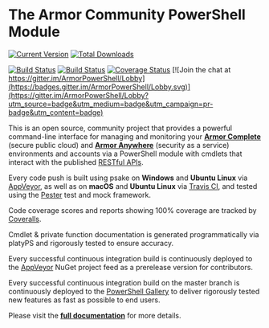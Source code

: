# The Armor Community PowerShell Module

[![Current Version](https://img.shields.io/powershellgallery/v/Armor.svg)](https://www.powershellgallery.com/packages/Armor)
[![Total Downloads](https://img.shields.io/powershellgallery/dt/Armor.svg)](https://www.powershellgallery.com/packages/Armor)

[![Build Status](https://ci.appveyor.com/api/projects/status/x4ik2enxvdc5h0x6/branch/master?svg=true)](https://ci.appveyor.com/project/tlindsay42/ArmorPowerShell/branch/master)
[![Build Status](https://travis-ci.org/tlindsay42/ArmorPowerShell.svg?branch=master)](https://travis-ci.org/tlindsay42/ArmorPowerShell)
[![Coverage Status](https://coveralls.io/repos/github/tlindsay42/ArmorPowerShell/badge.svg?branch=master)](https://coveralls.io/github/tlindsay42/ArmorPowerShell?branch=master)
[![Join the chat at https://gitter.im/ArmorPowerShell/Lobby](https://badges.gitter.im/ArmorPowerShell/Lobby.svg)](https://gitter.im/ArmorPowerShell/Lobby?utm_source=badge&utm_medium=badge&utm_campaign=pr-badge&utm_content=badge)

This is an open source, community project that provides a powerful command-line interface for managing and monitoring your **[Armor Complete](https://www.armor.com/armor-complete-secure-hosting/ 'Armor Complete Product Page')** (secure public cloud) and **[Armor Anywhere](https://www.armor.com/armor-anywhere-security/ 'Armor Anywhere Product Page')** (security as a service) environments and accounts via a PowerShell module with cmdlets that interact with the published [RESTful APIs](https://docs.armor.com/display/KBSS/Armor+API+Guide 'Armor API Guide').

Every code push is built using psake on **Windows** and **Ubuntu Linux** via [AppVeyor](https://ci.appveyor.com/project/tlindsay42/ArmorPowerShell/branch/master 'AppVeyor: ArmorPowerShell: Latest Build Console'), as well as on **macOS** and **Ubuntu Linux** via [Travis CI](https://travis-ci.org/tlindsay42/ArmorPowerShell 'Travis CI: ArmorPowerShell: Latest Build Console'), and tested using the [Pester](https://github.com/pester/Pester 'Pester GitHub repo') test and mock framework.

Code coverage scores and reports showing 100% coverage are tracked by [Coveralls](https://coveralls.io/github/tlindsay42/ArmorPowerShell?branch=master 'Coveralls: ArmorPowerShell: Latest Report').

Cmdlet & private function documentation is generated programmatically via platyPS and rigorously tested to ensure accuracy.

Every successful continuous integration build is continuously deployed to the [AppVeyor](https://ci.appveyor.com/project/tlindsay42/ArmorPowerShell/branch/master 'AppVeyor: ArmorPowerShell: Latest Build Console') NuGet project feed as a prerelease version for contributors.

Every successful continuous integration build on the master branch is continuously deployed to the [PowerShell Gallery](https://www.powershellgallery.com/packages/Armor 'PowerShell Gallery') to deliver rigorously tested new features as fast as possible to end users.

Please visit the **[full documentation](https://tlindsay42.github.io/ArmorPowerShell/ 'GitHubPages: ArmorPowerShell: Latest Build')** for more details.
